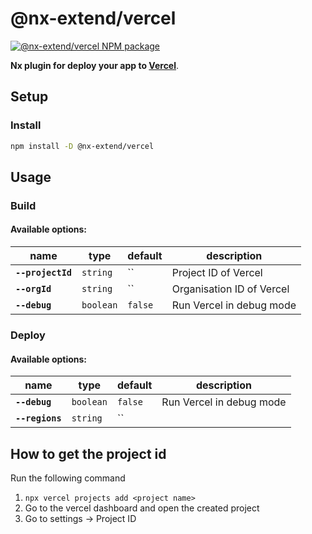 # @nx-extend/vercel

<a href="https://www.npmjs.com/package/@nx-extend/vercel" rel="nofollow">
  <img src="https://badgen.net/npm/v/@nx-extend/vercel" alt="@nx-extend/vercel NPM package">
</a>

**Nx plugin for deploy your app to [Vercel](https://vercel.com)**.

## Setup

### Install

```sh
npm install -D @nx-extend/vercel
```

## Usage

### Build

#### Available options:

| name              | type      | default | description               |
|-------------------|-----------|---------|---------------------------|
| **`--projectId`** | `string`  | ``      | Project ID of Vercel      |
| **`--orgId`**     | `string`  | ``      | Organisation ID of Vercel |
| **`--debug`**     | `boolean` | `false` | Run Vercel in debug mode  |

### Deploy

#### Available options:

| name            | type      | default | description              |
|-----------------|-----------|---------|--------------------------|
| **`--debug`**   | `boolean` | `false` | Run Vercel in debug mode |
| **`--regions`** | `string`  | ``      |                          |

## How to get the project id

Run the following command

1. `npx vercel projects add <project name>`
2. Go to the vercel dashboard and open the created project
3. Go to settings -> Project ID
